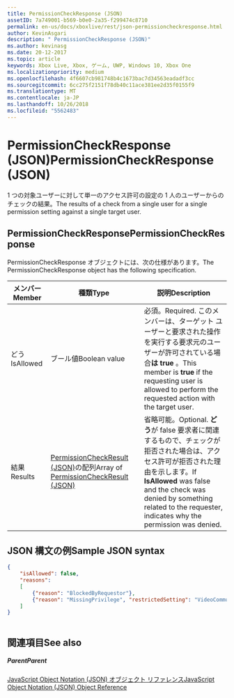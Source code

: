 ```yaml
---
title: PermissionCheckResponse (JSON)
assetID: 7a749001-b569-b0e0-2a35-f299474c8710
permalink: en-us/docs/xboxlive/rest/json-permissioncheckresponse.html
author: KevinAsgari
description: " PermissionCheckResponse (JSON)"
ms.author: kevinasg
ms.date: 20-12-2017
ms.topic: article
keywords: Xbox Live, Xbox, ゲーム, UWP, Windows 10, Xbox One
ms.localizationpriority: medium
ms.openlocfilehash: 4f6607cb981748b4c1673bac7d34563eadadf3cc
ms.sourcegitcommit: 6cc275f2151f78db40c11ace381ee2d35f0155f9
ms.translationtype: MT
ms.contentlocale: ja-JP
ms.lasthandoff: 10/26/2018
ms.locfileid: "5562483"
---
```

# <a name="permissioncheckresponse-json"></a><span data-ttu-id="23bbf-104">PermissionCheckResponse (JSON)</span><span class="sxs-lookup"><span data-stu-id="23bbf-104">PermissionCheckResponse (JSON)</span></span>
<span data-ttu-id="23bbf-105">1 つの対象ユーザーに対して単一のアクセス許可の設定の 1 人のユーザーからのチェックの結果。</span><span class="sxs-lookup"><span data-stu-id="23bbf-105">The results of a check from a single user for a single permission setting against a single target user.</span></span> 
<a id="ID4EN"></a>

 
## <a name="permissioncheckresponse"></a><span data-ttu-id="23bbf-106">PermissionCheckResponse</span><span class="sxs-lookup"><span data-stu-id="23bbf-106">PermissionCheckResponse</span></span>
 
<span data-ttu-id="23bbf-107">PermissionCheckResponse オブジェクトには、次の仕様があります。</span><span class="sxs-lookup"><span data-stu-id="23bbf-107">The PermissionCheckResponse object has the following specification.</span></span>
 
| <span data-ttu-id="23bbf-108">メンバー</span><span class="sxs-lookup"><span data-stu-id="23bbf-108">Member</span></span>| <span data-ttu-id="23bbf-109">種類</span><span class="sxs-lookup"><span data-stu-id="23bbf-109">Type</span></span>| <span data-ttu-id="23bbf-110">説明</span><span class="sxs-lookup"><span data-stu-id="23bbf-110">Description</span></span>| 
| --- | --- | --- | 
| <span data-ttu-id="23bbf-111">どう</span><span class="sxs-lookup"><span data-stu-id="23bbf-111">IsAllowed</span></span>| <span data-ttu-id="23bbf-112">ブール値</span><span class="sxs-lookup"><span data-stu-id="23bbf-112">Boolean value</span></span>| <span data-ttu-id="23bbf-113">必須。</span><span class="sxs-lookup"><span data-stu-id="23bbf-113">Required.</span></span> <span data-ttu-id="23bbf-114">このメンバーは、ターゲット ユーザーと要求された操作を実行する要求元のユーザーが許可されている場合<b>は true</b> 。</span><span class="sxs-lookup"><span data-stu-id="23bbf-114">This member is <b>true</b> if the requesting user is allowed to perform the requested action with the target user.</span></span>| 
| <span data-ttu-id="23bbf-115">結果</span><span class="sxs-lookup"><span data-stu-id="23bbf-115">Results</span></span>| <span data-ttu-id="23bbf-116">[PermissionCheckResult (JSON)](json-permissioncheckresult.md)の配列</span><span class="sxs-lookup"><span data-stu-id="23bbf-116">Array of [PermissionCheckResult (JSON)](json-permissioncheckresult.md)</span></span>| <span data-ttu-id="23bbf-117">省略可能。</span><span class="sxs-lookup"><span data-stu-id="23bbf-117">Optional.</span></span> <span data-ttu-id="23bbf-118"><b>どう</b>が false 要求者に関連するもので、チェックが拒否された場合は、アクセス許可が拒否された理由を示します。</span><span class="sxs-lookup"><span data-stu-id="23bbf-118">If <b>IsAllowed</b> was false and the check was denied by something related to the requester, indicates why the permission was denied.</span></span>| 
  
<a id="ID4E3B"></a>

 
## <a name="sample-json-syntax"></a><span data-ttu-id="23bbf-119">JSON 構文の例</span><span class="sxs-lookup"><span data-stu-id="23bbf-119">Sample JSON syntax</span></span>
 

```json
{
    "isAllowed": false,
    "reasons":
    [
        {"reason": "BlockedByRequestor"},
        {"reason": "MissingPrivilege", "restrictedSetting": "VideoCommunications"}
    ]
}
    
```

  
<a id="ID4EFC"></a>

 
## <a name="see-also"></a><span data-ttu-id="23bbf-120">関連項目</span><span class="sxs-lookup"><span data-stu-id="23bbf-120">See also</span></span>
 
<a id="ID4EHC"></a>

 
##### <a name="parent"></a><span data-ttu-id="23bbf-121">Parent</span><span class="sxs-lookup"><span data-stu-id="23bbf-121">Parent</span></span> 

[<span data-ttu-id="23bbf-122">JavaScript Object Notation (JSON) オブジェクト リファレンス</span><span class="sxs-lookup"><span data-stu-id="23bbf-122">JavaScript Object Notation (JSON) Object Reference</span></span>](atoc-xboxlivews-reference-json.md)

   